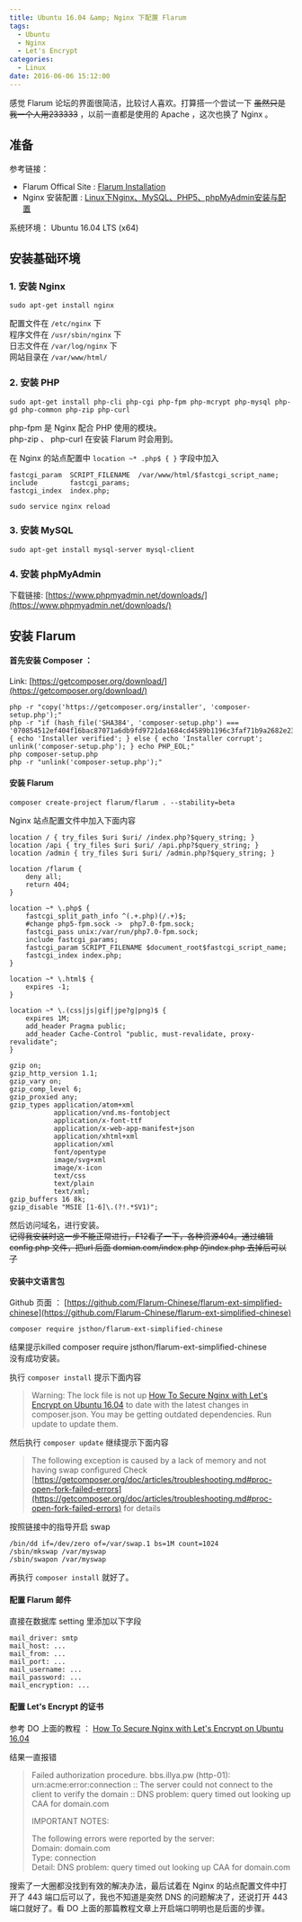 ```yaml
---
title: Ubuntu 16.04 &amp; Nginx 下配置 Flarum
tags:
  - Ubuntu
  - Nginx
  - Let's Encrypt
categories:
  - Linux
date: 2016-06-06 15:12:00
---
```


感觉 Flarum 论坛的界面很简洁，比较讨人喜欢。打算搭一个尝试一下 <s>虽然只是我一个人用233333</s> ，以前一直都是使用的 Apache ，这次也换了 Nginx 。

## 准备

参考链接：  
*   Flarum Offical Site : [Flarum Installation ](http://flarum.org/docs/installation/)
*   Nginx 安装配置 : [Linux下Nginx、MySQL、PHP5、phpMyAdmin安装与配置](http://www.pythoner.com/197.html)

系统环境： Ubuntu 16.04 LTS (x64)
<!--more-->
## 安装基础环境  
### 1. 安装 Nginx
```
sudo apt-get install nginx
```

配置文件在 `/etc/nginx` 下  
程序文件在 `/usr/sbin/nginx` 下  
日志文件在 `/var/log/nginx` 下  
网站目录在 `/var/www/html/`  

### 2. 安装 PHP
```
sudo apt-get install php-cli php-cgi php-fpm php-mcrypt php-mysql php-gd php-common php-zip php-curl
```

php-fpm 是 Nginx 配合 PHP 使用的模块。  
php-zip 、 php-curl 在安装 Flarum 时会用到。

在 Nginx 的站点配置中 `location ~* .php$ { }` 字段中加入  
```
fastcgi_param  SCRIPT_FILENAME  /var/www/html/$fastcgi_script_name;
include        fastcgi_params;
fastcgi_index  index.php;
```

`sudo service nginx reload`

### 3. 安装 MySQL
```
sudo apt-get install mysql-server mysql-client
```

### 4. 安装 phpMyAdmin

下载链接: [https://www.phpmyadmin.net/downloads/](https://www.phpmyadmin.net/downloads/)

## 安装 Flarum

#### 首先安装 Composer ：   
Link: [https://getcomposer.org/download/](https://getcomposer.org/download/)
```
php -r "copy('https://getcomposer.org/installer', 'composer-setup.php');"
php -r "if (hash_file('SHA384', 'composer-setup.php') === '070854512ef404f16bac87071a6db9fd9721da1684cd4589b1196c3faf71b9a2682e2311b36a5079825e155ac7ce150d') { echo 'Installer verified'; } else { echo 'Installer corrupt'; unlink('composer-setup.php'); } echo PHP_EOL;"
php composer-setup.php
php -r "unlink('composer-setup.php');"
```
#### 安装 Flarum
```
composer create-project flarum/flarum . --stability=beta
```

Nginx 站点配置文件中加入下面内容
```
location / { try_files $uri $uri/ /index.php?$query_string; }
location /api { try_files $uri $uri/ /api.php?$query_string; }
location /admin { try_files $uri $uri/ /admin.php?$query_string; }

location /flarum {
    deny all;
    return 404;
}

location ~* \.php$ {
    fastcgi_split_path_info ^(.+.php)(/.+)$;
    #change php5-fpm.sock ->  php7.0-fpm.sock;
    fastcgi_pass unix:/var/run/php7.0-fpm.sock;   
    include fastcgi_params;
    fastcgi_param SCRIPT_FILENAME $document_root$fastcgi_script_name;
    fastcgi_index index.php;
}

location ~* \.html$ {
    expires -1;
}

location ~* \.(css|js|gif|jpe?g|png)$ {
    expires 1M;
    add_header Pragma public;
    add_header Cache-Control "public, must-revalidate, proxy-revalidate";
}

gzip on;
gzip_http_version 1.1;
gzip_vary on;
gzip_comp_level 6;
gzip_proxied any;
gzip_types application/atom+xml
           application/vnd.ms-fontobject
           application/x-font-ttf
           application/x-web-app-manifest+json
           application/xhtml+xml
           application/xml
           font/opentype
           image/svg+xml
           image/x-icon
           text/css
           text/plain
           text/xml;
gzip_buffers 16 8k;
gzip_disable "MSIE [1-6]\.(?!.*SV1)";
```
然后访问域名，进行安装。  
<s>记得我安装时这一步不能正常进行，F12看了一下，各种资源404。通过编辑 config.php 文件，把url 后面 domian.com/index.php 的index.php 去掉后可以了</s>

#### 安装中文语言包

Github 页面 ： [https://github.com/Flarum-Chinese/flarum-ext-simplified-chinese](https://github.com/Flarum-Chinese/flarum-ext-simplified-chinese)

`composer require jsthon/flarum-ext-simplified-chinese`

结果提示killed composer require jsthon/flarum-ext-simplified-chinese  
没有成功安装。

执行 `composer install` 提示下面内容  
> Warning: The lock file is not up [How To Secure Nginx with Let's Encrypt on Ubuntu 16.04](https://www.digitalocean.com/community/tutorials/how-to-secure-nginx-with-let-s-encrypt-on-ubuntu-16-04)
>to date with the latest changes in composer.json. You may be getting outdated dependencies. Run update to update them.  

然后执行 `composer update` 继续提示下面内容

> The following exception is caused by a lack of memory and not having swap configured
> Check [https://getcomposer.org/doc/articles/troubleshooting.md#proc-open-fork-failed-errors](https://getcomposer.org/doc/articles/troubleshooting.md#proc-open-fork-failed-errors) for details  

按照链接中的指导开启 swap

```
/bin/dd if=/dev/zero of=/var/swap.1 bs=1M count=1024
/sbin/mkswap /var/myswap
/sbin/swapon /var/myswap
```

再执行 `composer install`  就好了。

#### 配置 Flarum 邮件  
直接在数据库 setting 里添加以下字段   
```
mail_driver: smtp
mail_host: ...
mail_from: ...
mail_port: ...
mail_username: ...
mail_password: ...
mail_encryption: ...  
```

#### 配置 Let's Encrypt 的证书  

参考 DO 上面的教程 ： [How To Secure Nginx with Let's Encrypt on Ubuntu 16.04](https://www.digitalocean.com/community/tutorials/how-to-secure-nginx-with-let-s-encrypt-on-ubuntu-16-04)

结果一直报错

> Failed authorization procedure. bbs.illya.pw (http-01): urn:acme:error:connection :: The server could not connect to the client to verify the domain :: DNS problem: query timed out looking up CAA for domain.com
>
> IMPORTANT NOTES:
>
>   The following errors were reported by the server:  
>   Domain: domain.com  
>   Type:   connection  
>   Detail: DNS problem: query timed out looking up CAA for domain.com

搜索了一大圈都没找到有效的解决办法，最后试着在 Nginx 的站点配置文件中打开了 443 端口后可以了，我也不知道是突然 DNS 的问题解决了，还说打开 443 端口就好了。看 DO 上面的那篇教程文章上开启端口明明也是后面的步骤。
